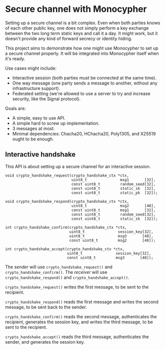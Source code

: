 Secure channel with Monocypher
==============================

Setting up a secure channel is a bit complex. Even when both parties
knows of each other public key, one does not simply perform a key
exchange between the two long term static keys and call it a day.
It might work, but it doesn't provide any kind of forward secrecy or
identity hiding.

This project aims to demonstrate how one might use Monocypher to set up
a secure channel properly.  It will be integrated into Monocypher itself
when it's ready.

Use cases might include:

- Interactive session (both parties must be connected at the same time).
- One way message (one party sends a message to another, without any
  infrastructure support).
- Federated setting (we're allowed to use a server to try and increase
  security, like the Signal protocol).

Goals are:

- A simple, easy to use API.
- A simple hard to screw up implementation.
- 3 messages at most.
- Minimal dependencies: Chacha20, HChacha20, Poly1305, and X25519 ought
  to be enough.


Interactive handshake
---------------------

This API is about setting up a secure channel for an interactive
session.

    void crypto_handshake_request(crypto_handshake_ctx *ctx,
                                  uint8_t               msg1       [32],
                                  const uint8_t         random_seed[32],
                                  const uint8_t         static_sk  [32],
                                  const uint8_t         static_pk  [32]);

    void crypto_handshake_respond(crypto_handshake_ctx *ctx,
                                  uint8_t               msg2       [48],
                                  const uint8_t         msg1       [32],
                                  const uint8_t         random_seed[32],
                                  const uint8_t         static_sk  [32]);

    int crypto_handshake_confirm(crypto_handshake_ctx *ctx,
                                 uint8_t               session_key[32],
                                 uint8_t               msg3       [48],
                                 const uint8_t         msg2       [48]);

    int crypto_handshake_accept(crypto_handshake_ctx *ctx,
                                uint8_t               session_key[32],
                                const uint8_t         msg3       [48]);


The _sender_ will use `crypto_handshake_request()` and
`crypto_handshake_confirm()`. The _receiver_ will use
`crypto_handshake_respond()` and `crypto_handshake_accept()`.

`crypto_handshake_request()` writes the first message, to be sent to the
recipient.

`crypto_handshake_respond()` reads the first message and writes the
second message, to be sent back to the sender.

`crypto_handshake_confirm()` reads the second message, authenticates the
recipient, generates the session key, and writes the third message, to
be sent to the recipient.

`crypto_handshake_accept()` reads the third message, authenticates the
sender, and generates the session key.

